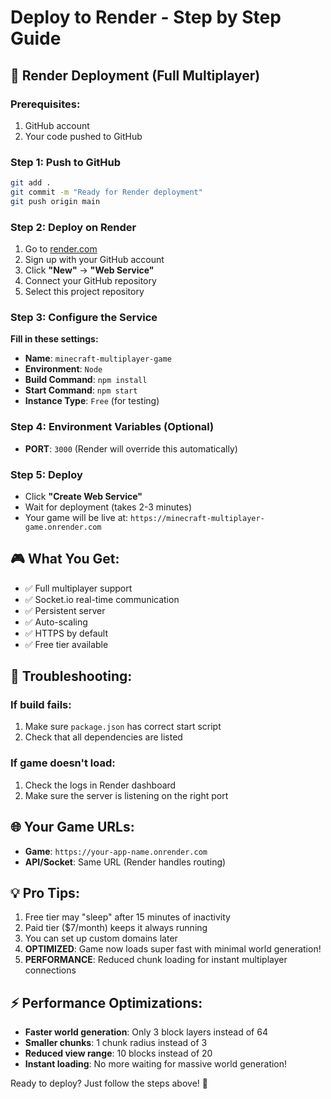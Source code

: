 # Deploy to Render - Step by Step Guide

## 🚀 Render Deployment (Full Multiplayer)

### Prerequisites:
1. GitHub account
2. Your code pushed to GitHub

### Step 1: Push to GitHub
```bash
git add .
git commit -m "Ready for Render deployment"
git push origin main
```

### Step 2: Deploy on Render
1. Go to [render.com](https://render.com)
2. Sign up with your GitHub account
3. Click **"New"** → **"Web Service"**
4. Connect your GitHub repository
5. Select this project repository

### Step 3: Configure the Service
**Fill in these settings:**
- **Name**: `minecraft-multiplayer-game`
- **Environment**: `Node`
- **Build Command**: `npm install`
- **Start Command**: `npm start`
- **Instance Type**: `Free` (for testing)

### Step 4: Environment Variables (Optional)
- **PORT**: `3000` (Render will override this automatically)

### Step 5: Deploy
- Click **"Create Web Service"**
- Wait for deployment (takes 2-3 minutes)
- Your game will be live at: `https://minecraft-multiplayer-game.onrender.com`

## 🎮 What You Get:
- ✅ Full multiplayer support
- ✅ Socket.io real-time communication
- ✅ Persistent server
- ✅ Auto-scaling
- ✅ HTTPS by default
- ✅ Free tier available

## 🔧 Troubleshooting:

### If build fails:
1. Make sure `package.json` has correct start script
2. Check that all dependencies are listed

### If game doesn't load:
1. Check the logs in Render dashboard
2. Make sure the server is listening on the right port

## 🌐 Your Game URLs:
- **Game**: `https://your-app-name.onrender.com`
- **API/Socket**: Same URL (Render handles routing)

## 💡 Pro Tips:
1. Free tier may "sleep" after 15 minutes of inactivity  
2. Paid tier ($7/month) keeps it always running
3. You can set up custom domains later
4. **OPTIMIZED**: Game now loads super fast with minimal world generation!
5. **PERFORMANCE**: Reduced chunk loading for instant multiplayer connections

## ⚡ Performance Optimizations:
- **Faster world generation**: Only 3 block layers instead of 64
- **Smaller chunks**: 1 chunk radius instead of 3 
- **Reduced view range**: 10 blocks instead of 20
- **Instant loading**: No more waiting for massive world generation!

Ready to deploy? Just follow the steps above! 🚀
